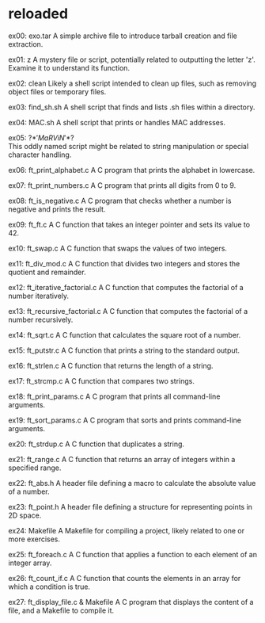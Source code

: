 # reloaded

ex00: exo.tar
A simple archive file to introduce tarball creation and file extraction.

ex01: z
A mystery file or script, potentially related to outputting the letter 'z'. Examine it to understand its function.

ex02: clean
Likely a shell script intended to clean up files, such as removing object files or temporary files.

ex03: find_sh.sh
A shell script that finds and lists .sh files within a directory.

ex04: MAC.sh
A shell script that prints or handles MAC addresses.

ex05: \?$*'MaRViN'*$?\
This oddly named script might be related to string manipulation or special character handling.

ex06: ft_print_alphabet.c
A C program that prints the alphabet in lowercase.

ex07: ft_print_numbers.c
A C program that prints all digits from 0 to 9.

ex08: ft_is_negative.c
A C program that checks whether a number is negative and prints the result.

ex09: ft_ft.c
A C function that takes an integer pointer and sets its value to 42.

ex10: ft_swap.c
A C function that swaps the values of two integers.

ex11: ft_div_mod.c
A C function that divides two integers and stores the quotient and remainder.

ex12: ft_iterative_factorial.c
A C function that computes the factorial of a number iteratively.

ex13: ft_recursive_factorial.c
A C function that computes the factorial of a number recursively.

ex14: ft_sqrt.c
A C function that calculates the square root of a number.

ex15: ft_putstr.c
A C function that prints a string to the standard output.

ex16: ft_strlen.c
A C function that returns the length of a string.

ex17: ft_strcmp.c
A C function that compares two strings.

ex18: ft_print_params.c
A C program that prints all command-line arguments.

ex19: ft_sort_params.c
A C program that sorts and prints command-line arguments.

ex20: ft_strdup.c
A C function that duplicates a string.

ex21: ft_range.c
A C function that returns an array of integers within a specified range.

ex22: ft_abs.h
A header file defining a macro to calculate the absolute value of a number.

ex23: ft_point.h
A header file defining a structure for representing points in 2D space.

ex24: Makefile
A Makefile for compiling a project, likely related to one or more exercises.

ex25: ft_foreach.c
A C function that applies a function to each element of an integer array.

ex26: ft_count_if.c
A C function that counts the elements in an array for which a condition is true.

ex27: ft_display_file.c & Makefile
A C program that displays the content of a file, and a Makefile to compile it.
